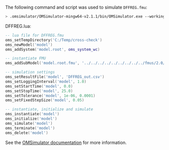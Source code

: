 The following command and script was used to simulate `DFFREG.fmu`:
```bash
> .omsimulator/OMSimulator-mingw64-v2.1.1/bin/OMSimulator.exe --workingDir=results/2.0/cs/win64/OMSimulator/v2.1.1/Dymola/2019FD01/DFFREG --stripRoot=true --skipCSVHeader=true --addParametersToCSV=true --suppressPath=true --timeout=60 DFFREG.lua
```

DFFREG.lua:
```lua
-- lua file for DFFREG.fmu
oms_setTempDirectory('C:/Temp/cross-check')
oms_newModel('model')
oms_addSystem('model.root', oms_system_wc)

-- instantiate FMU
oms_addSubModel('model.root.fmu', '../../../../../../../../../fmus/2.0/cs/win64/Dymola/2019FD01/DFFREG/DFFREG.fmu')

-- simulation settings
oms_setResultFile('model', 'DFFREG_out.csv')
oms_setLoggingInterval('model', 1.0)
oms_setStartTime('model', 0.0)
oms_setStopTime('model', 25.0)
oms_setTolerance('model', 1e-06, 0.0001)
oms_setFixedStepSize('model', 0.05)

-- instantiate, initialize and simulate
oms_instantiate('model')
oms_initialize('model')
oms_simulate('model')
oms_terminate('model')
oms_delete('model')
```
See the [OMSimulator documentation](https://openmodelica.org/doc/OMSimulator/master/html/index.html) for more information.


